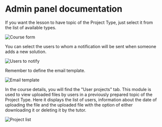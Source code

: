 # Admin panel documentation

If you want the lesson to have topic of the Project Type, just select it from the list of available types.

![Course form](https://github.com/EscolaLMS/Topic-Type-Project/assets/59456825/87d18fa3-fec6-4e58-aa68-7cf07571a526)

You can select the users to whom a notification will be sent when someone adds a new solution.

![Users to notify](https://github.com/EscolaLMS/Topic-Type-Project/assets/59456825/a455f6e7-3140-4bc8-baad-32912b1219dd)

Remember to define the email template. 

![Email template](https://github.com/EscolaLMS/Topic-Type-Project/assets/59456825/9a77ffbf-a0f1-4b8b-8285-0276e1be4eef)


In the course details, you will find the "User projects" tab. This module is used to view uploaded files by users in a previously prepared topic of the Project Type. Here it displays the list of users, information about the date of uploading the file and the uploaded file with the option of either downloading it or deleting it by the tutor.

![Project list](https://user-images.githubusercontent.com/108077902/241012108-e82d489f-c3ec-4d36-ba74-01a91a73d640.png)
